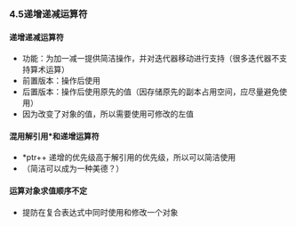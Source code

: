 ### 4.5递增递减运算符



#### 递增递减运算符
* 功能：为加一减一提供简洁操作，并对迭代器移动进行支持（很多迭代器不支持算术运算）
* 前置版本：操作后使用
* 后置版本：操作后使用原先的值（因存储原先的副本占用空间，应尽量避免使用）
* 因为改变了对象的值，所以需要使用可修改的左值

#### 混用解引用*和递增运算符
* *ptr++ 递增的优先级高于解引用的优先级，所以可以简洁使用
* （简洁可以成为一种美德？）

#### 运算对象求值顺序不定
* 提防在复合表达式中同时使用和修改一个对象

